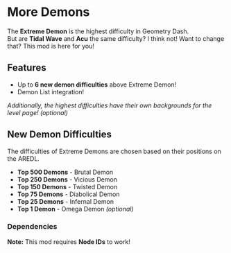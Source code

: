 # More Demons
The **Extreme Demon** is the highest difficulty in Geometry Dash.  
But are **Tidal Wave** and **Acu** the same difficulty? I think not! 
Want to change that? This mod is here for you!

## Features
- Up to **6 new demon difficulties** above Extreme Demon!
- Demon List integration!

*Additionally, the highest difficulties have their own backgrounds for the level page! (optional)*

## New Demon Difficulties
The difficulties of Extreme Demons are chosen based on their positions on the AREDL.

- **Top 500 Demons** - Brutal Demon
- **Top 250 Demons** - Vicious Demon
- **Top 150 Demons** - Twisted Demon
- **Top 75 Demons** - Diabolical Demon
- **Top 25 Demons** - Infernal Demon
- **Top 1 Demon** - Omega Demon *(optional)*

### Dependencies

**Note:** This mod requires **Node IDs** to work!

